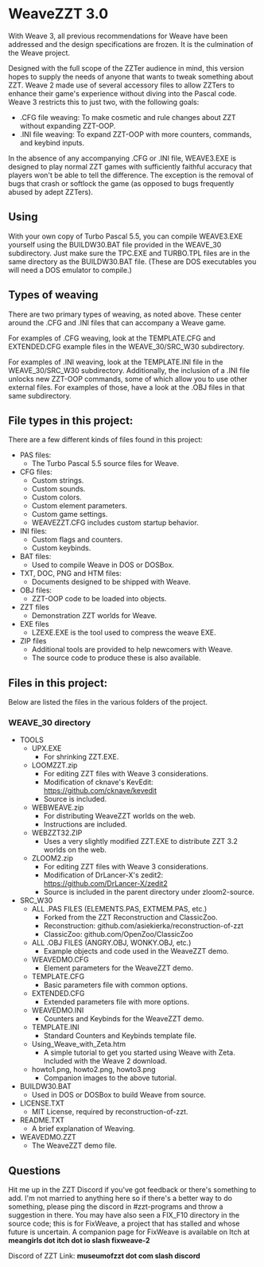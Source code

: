 # WeaveZZT 3.0

With Weave 3, all previous recommendations for Weave have been addressed and the design specifications are frozen. It is the culmination of the Weave project.

Designed with the full scope of the ZZTer audience in mind, this version hopes to supply the needs of anyone that wants to tweak something about ZZT. Weave 2 made use of several accessory files to allow ZZTers to enhance their game's experience without diving into the Pascal code. Weave 3 restricts this to just two, with the following goals:

 - .CFG file weaving: To make cosmetic and rule changes about ZZT without expanding ZZT-OOP.
 - .INI file weaving: To expand ZZT-OOP with more counters, commands, and keybind inputs.

In the absence of any accompanying .CFG or .INI file, WEAVE3.EXE is designed to play normal ZZT games with sufficiently faithful accuracy that players won't be able to tell the difference. The exception is the removal of bugs that crash or softlock the game (as opposed to bugs frequently abused by adept ZZTers).

## Using

With your own copy of Turbo Pascal 5.5, you can compile WEAVE3.EXE yourself using the BUILDW30.BAT file provided in the WEAVE_30 subdirectory. Just make sure the TPC.EXE and TURBO.TPL files are in the same directory as the BUILDW30.BAT file. (These are DOS executables you will need a DOS emulator to compile.)

## Types of weaving

There are two primary types of weaving, as noted above. These center around the .CFG and .INI files that can accompany a Weave game.

For examples of .CFG weaving, look at the TEMPLATE.CFG and EXTENDED.CFG example files in the WEAVE_30/SRC_W30 subdirectory.

For examples of .INI weaving, look at the TEMPLATE.INI file in the WEAVE_30/SRC_W30 subdirectory. Additionally, the inclusion of a .INI file unlocks new ZZT-OOP commands, some of which allow you to use other external files. For examples of those, have a look at the .OBJ files in that same subdirectory.
## File types in this project:

There are a few different kinds of files found in this project:

* PAS files:
    * The Turbo Pascal 5.5 source files for Weave.
* CFG files:
    * Custom strings.
    * Custom sounds.
    * Custom colors.
    * Custom element parameters.
    * Custom game settings.
    * WEAVEZZT.CFG includes custom startup behavior.
* INI files:
    * Custom flags and counters.
    * Custom keybinds.
* BAT files:
    * Used to compile Weave in DOS or DOSBox.
* TXT, DOC, PNG and HTM files:
    * Documents designed to be shipped with Weave.
* OBJ files:
    * ZZT-OOP code to be loaded into objects.
* ZZT files
    * Demonstration ZZT worlds for Weave.
* EXE files
    * LZEXE.EXE is the tool used to compress the weave EXE.
* ZIP files
    * Additional tools are provided to help newcomers with Weave.
    * The source code to produce these is also available.

## Files in this project:

Below are listed the files in the various folders of the project.

### WEAVE_30 directory

* TOOLS
    * UPX.EXE
        * For shrinking ZZT.EXE.
    * LOOMZZT.zip
        * For editing ZZT files with Weave 3 considerations.
        * Modification of cknave's KevEdit: https://github.com/cknave/kevedit
        * Source is included.
    * WEBWEAVE.zip
        * For distributing WeaveZZT worlds on the web.
        * Instructions are included.
    * WEBZZT32.ZIP
        * Uses a very slightly modified ZZT.EXE to distribute ZZT 3.2 worlds on the web.
    * ZLOOM2.zip
        * For editing ZZT files with Weave 3 considerations.
        * Modification of DrLancer-X's zedit2: https://github.com/DrLancer-X/zedit2
        * Source is included in the parent directory under zloom2-source.
* SRC_W30
    * ALL .PAS FILES (ELEMENTS.PAS, EXTMEM.PAS, etc.)
        * Forked from the ZZT Reconstruction and ClassicZoo.
        * Reconstruction: github.com/asiekierka/reconstruction-of-zzt
        * ClassicZoo: github.com/OpenZoo/ClassicZoo
    * ALL .OBJ FILES (ANGRY.OBJ, WONKY.OBJ, etc.)
        * Example objects and code used in the WeaveZZT demo.
    * WEAVEDMO.CFG
        * Element parameters for the WeaveZZT demo.
    * TEMPLATE.CFG
        * Basic parameters file with common options.
    * EXTENDED.CFG
        * Extended parameters file with more options.
    * WEAVEDMO.INI
        * Counters and Keybinds for the WeaveZZT demo.
    * TEMPLATE.INI
        * Standard Counters and Keybinds template file.
    * Using_Weave_with_Zeta.htm
        * A simple tutorial to get you started using Weave with Zeta. Included with the Weave 2 download.
    * howto1.png, howto2.png, howto3.png
        * Companion images to the above tutorial.
* BUILDW30.BAT
    * Used in DOS or DOSBox to build Weave from source.
* LICENSE.TXT
    * MIT License, required by reconstruction-of-zzt.
* README.TXT
    * A brief explanation of Weaving.
* WEAVEDMO.ZZT
    * The WeaveZZT demo file.

## Questions

Hit me up in the ZZT Discord if you've got feedback or there's something to add. I'm not married to anything here so if there's a better way to do something, please ping the discord in #zzt-programs and throw a suggestion in there. You may have also seen a FIX_F10 directory in the source code; this is for FixWeave, a project that has stalled and whose future is uncertain. A companion page for FixWeave is available on Itch at **meangirls dot itch dot io slash fixweave-2**

Discord of ZZT Link: **museumofzzt dot com slash discord**